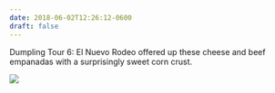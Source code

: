 ```yaml
---
date: 2018-06-02T12:26:12-0600
draft: false
---
```


Dumpling Tour 6: El Nuevo Rodeo offered up these cheese and beef empanadas with a surprisingly sweet corn crust.

![](/images/2018/02bb5d9e2f.jpg)

